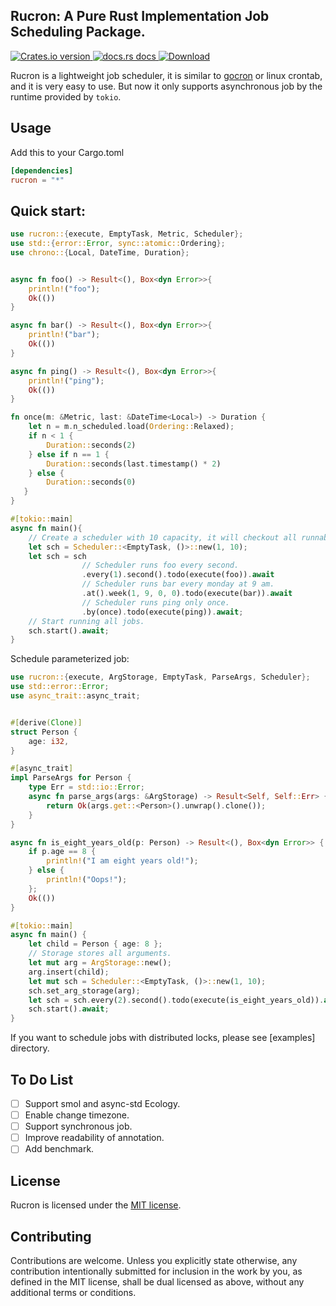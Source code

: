 ## Rucron: A Pure Rust Implementation Job Scheduling Package.
<a href="https://crates.io/crates/rucron">
    <img src="https://img.shields.io/crates/v/rucron.svg?style=flat-square"
    alt="Crates.io version" />
  </a>  
<!-- Docs -->
  <a href="https://docs.rs/rucron/latest/rucron/">
    <img src="https://img.shields.io/badge/docs-latest-blue.svg?style=flat-square"
      alt="docs.rs docs" />
  </a>
  <!-- Downloads -->
  <a href="https://crates.io/crates/rucron">
    <img src="https://img.shields.io/crates/d/rucron.svg?style=flat-square"
      alt="Download" />
  </a>  

Rucron is a lightweight job scheduler, it is similar to [gocron](https://github.com/go-co-op/gocron) or linux crontab, and it is very easy to use.
But now it only supports asynchronous job by the runtime provided by `tokio`.

## Usage
Add this to your Cargo.toml

```toml
[dependencies]
rucron = "*"
```

## Quick start:

```rust
use rucron::{execute, EmptyTask, Metric, Scheduler};
use std::{error::Error, sync::atomic::Ordering};
use chrono::{Local, DateTime, Duration};


async fn foo() -> Result<(), Box<dyn Error>>{
    println!("foo");
    Ok(())
}

async fn bar() -> Result<(), Box<dyn Error>>{
    println!("bar");
    Ok(())
}

async fn ping() -> Result<(), Box<dyn Error>>{
    println!("ping");
    Ok(())
}

fn once(m: &Metric, last: &DateTime<Local>) -> Duration {
    let n = m.n_scheduled.load(Ordering::Relaxed);
    if n < 1 {
        Duration::seconds(2)
    } else if n == 1 {
        Duration::seconds(last.timestamp() * 2)
    } else {
        Duration::seconds(0)
   }
}

#[tokio::main]
async fn main(){
    // Create a scheduler with 10 capacity, it will checkout all runnable jobs every second
    let sch = Scheduler::<EmptyTask, ()>::new(1, 10);
    let sch = sch
                // Scheduler runs foo every second.
                .every(1).second().todo(execute(foo)).await
                // Scheduler runs bar every monday at 9 am.
                .at().week(1, 9, 0, 0).todo(execute(bar)).await
                // Scheduler runs ping only once.
                .by(once).todo(execute(ping)).await;
    // Start running all jobs.
    sch.start().await;
}
```
Schedule parameterized job:

```rust
use rucron::{execute, ArgStorage, EmptyTask, ParseArgs, Scheduler};
use std::error::Error;
use async_trait::async_trait;


#[derive(Clone)]
struct Person {
    age: i32,
}

#[async_trait]
impl ParseArgs for Person {
    type Err = std::io::Error;
    async fn parse_args(args: &ArgStorage) -> Result<Self, Self::Err> {
        return Ok(args.get::<Person>().unwrap().clone());
    }
}

async fn is_eight_years_old(p: Person) -> Result<(), Box<dyn Error>> {
    if p.age == 8 {
        println!("I am eight years old!");
    } else {
        println!("Oops!");
    };
    Ok(())
}

#[tokio::main]
async fn main() {
    let child = Person { age: 8 };
    // Storage stores all arguments.
    let mut arg = ArgStorage::new();
    arg.insert(child);
    let mut sch = Scheduler::<EmptyTask, ()>::new(1, 10);
    sch.set_arg_storage(arg);
    let sch = sch.every(2).second().todo(execute(is_eight_years_old)).await;
    sch.start().await;
}
```
If you want to schedule jobs with distributed locks, please see [examples] directory.

## To Do List
- [ ] Support smol and async-std Ecology.
- [ ] Enable change timezone.
- [ ] Support synchronous job.
- [ ] Improve readability of annotation.
- [ ] Add benchmark.

## License
Rucron is licensed under the [MIT license](https://opensource.org/licenses/MIT).

## Contributing

Contributions are welcome. Unless you explicitly state otherwise, 
any contribution intentionally submitted for inclusion in the work by you, as defined in the MIT license, shall be dual licensed as above, 
without any additional terms or conditions.
